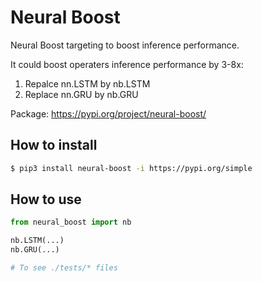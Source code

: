# Neural Boost

Neural Boost targeting to boost inference performance.

It could boost operaters inference performance by 3-8x:  
1) Repalce nn.LSTM by nb.LSTM  
2) Replace nn.GRU  by nb.GRU  

Package: https://pypi.org/project/neural-boost/

## How to install

```Bash
$ pip3 install neural-boost -i https://pypi.org/simple
```

## How to use

```Python
from neural_boost import nb

nb.LSTM(...)
nb.GRU(...)

# To see ./tests/* files
```

